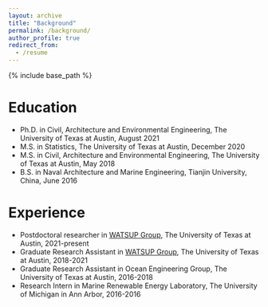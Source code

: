 ```yaml
---
layout: archive
title: "Background"
permalink: /background/
author_profile: true
redirect_from:
  - /resume
---
```


{% include base_path %}

Education
======
* Ph.D. in Civil, Architecture and Environmental Engineering, The University of Texas at Austin, August 2021
* M.S. in Statistics, The University of Texas at Austin, December 2020
* M.S. in Civil, Architecture and Environmental Engineering, The University of Texas at Austin, May 2018
* B.S. in Naval Architecture and Marine Engineering, Tianjin University, China, June 2016

Experience
==========

* Postdoctoral researcher in [WATSUP Group](https://sela.caee.utexas.edu/home/), The University of Texas at Austin, 2021-present
* Graduate Research Assistant in [WATSUP Group](https://sela.caee.utexas.edu/home/), The University of Texas at Austin, 2018-2021
* Graduate Research Assistant in Ocean Engineering Group, The University of Texas at Austin, 2016-2018 
* Research Intern in Marine Renewable Energy Laboratory, The University of Michigan in Ann Arbor, 2016-2016
